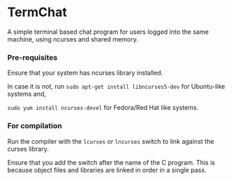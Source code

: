 TermChat
========

A simple terminal based chat program for users logged into the same machine, using ncurses and shared memory.


### Pre-requisites

Ensure that your system has ncurses library installed.

In case it is not, run
   `sudo apt-get install libncurses5-dev` for Ubuntu-like systems and,

   `sudo yum install ncurses-devel` for Fedora/Red Hat like systems.


### For compilation
Run the compiler with the `lcurses` or `lncurses` switch to link against the curses library.

Ensure that you add the switch after the name of the C program. This is because object files and libraries are linked in order in a single pass.

